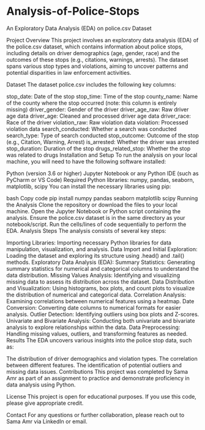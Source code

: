 # Analysis-of-Police-Stops
An Exploratory Data Analysis (EDA) on police.csv Dataset

Project Overview
This project involves an exploratory data analysis (EDA) of the police.csv dataset, which contains information about police stops, including details on driver demographics (age, gender, race) and the outcomes of these stops (e.g., citations, warnings, arrests). The dataset spans various stop types and violations, aiming to uncover patterns and potential disparities in law enforcement activities.

Dataset
The dataset police.csv includes the following key columns:

stop_date: Date of the stop
stop_time: Time of the stop
county_name: Name of the county where the stop occurred (note: this column is entirely missing)
driver_gender: Gender of the driver
driver_age_raw: Raw driver age data
driver_age: Cleaned and processed driver age data
driver_race: Race of the driver
violation_raw: Raw violation data
violation: Processed violation data
search_conducted: Whether a search was conducted
search_type: Type of search conducted
stop_outcome: Outcome of the stop (e.g., Citation, Warning, Arrest)
is_arrested: Whether the driver was arrested
stop_duration: Duration of the stop
drugs_related_stop: Whether the stop was related to drugs
Installation and Setup
To run the analysis on your local machine, you will need to have the following software installed:

Python (version 3.6 or higher)
Jupyter Notebook or any Python IDE (such as PyCharm or VS Code)
Required Python libraries: numpy, pandas, seaborn, matplotlib, scipy
You can install the necessary libraries using pip:

bash
Copy code
pip install numpy pandas seaborn matplotlib scipy
Running the Analysis
Clone the repository or download the files to your local machine.
Open the Jupyter Notebook or Python script containing the analysis.
Ensure the police.csv dataset is in the same directory as your notebook/script.
Run the cells/lines of code sequentially to perform the EDA.
Analysis Steps
The analysis consists of several key steps:

Importing Libraries: Importing necessary Python libraries for data manipulation, visualization, and analysis.
Data Import and Initial Exploration: Loading the dataset and exploring its structure using .head() and .tail() methods.
Exploratory Data Analysis (EDA):
Summary Statistics: Generating summary statistics for numerical and categorical columns to understand the data distribution.
Missing Values Analysis: Identifying and visualizing missing data to assess its distribution across the dataset.
Data Distribution and Visualization: Using histograms, box plots, and count plots to visualize the distribution of numerical and categorical data.
Correlation Analysis: Examining correlations between numerical features using a heatmap.
Date Conversion: Converting date columns to numerical formats for easier analysis.
Outlier Detection: Identifying outliers using box plots and Z-scores.
Univariate and Bivariate Analysis: Conducting both univariate and bivariate analysis to explore relationships within the data.
Data Preprocessing: Handling missing values, outliers, and transforming features as needed.
Results
The EDA uncovers various insights into the police stop data, such as:

The distribution of driver demographics and violation types.
The correlation between different features.
The identification of potential outliers and missing data issues.
Contributions
This project was completed by Sama Amr as part of an assignment to practice and demonstrate proficiency in data analysis using Python.

License
This project is open for educational purposes. If you use this code, please give appropriate credit.

Contact
For any questions or further collaboration, please reach out to Sama Amr via LinkedIn or email.
